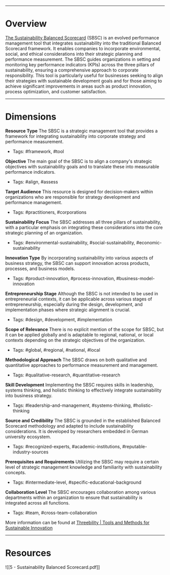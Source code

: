 ___
# Overview
[The Sustainability Balanced Scorecard](https://www.threebility.com/sustainability-balanced-scorecard) (SBSC) is an evolved performance management tool that integrates sustainability into the traditional Balanced Scorecard framework. It enables companies to incorporate environmental, social, and ethical considerations into their strategic planning and performance measurement. The SBSC guides organizations in setting and monitoring key performance indicators (KPIs) across the three pillars of sustainability, ensuring a comprehensive approach to corporate responsibility. This tool is particularly useful for businesses seeking to align their strategies with sustainable development goals and for those aiming to achieve significant improvements in areas such as product innovation, process optimization, and customer satisfaction.

___
# Dimensions

**Resource Type**
The SBSC is a strategic management tool that provides a framework for integrating sustainability into corporate strategy and performance measurement.
- Tags: #framework, #tool

**Objective**
The main goal of the SBSC is to align a company's strategic objectives with sustainability goals and to translate these into measurable performance indicators.
- Tags: #align, #assess

**Target Audience**
This resource is designed for decision-makers within organizations who are responsible for strategy development and performance management.
- Tags: #practitioners, #corporations

**Sustainability Focus**
The SBSC addresses all three pillars of sustainability, with a particular emphasis on integrating these considerations into the core strategic planning of an organization.
- Tags: #environmental-sustainability, #social-sustainability, #economic-sustainability

**Innovation Type**
By incorporating sustainability into various aspects of business strategy, the SBSC can support innovation across products, processes, and business models.
- Tags: #product-innovation, #process-innovation, #business-model-innovation

**Entrepreneurship Stage**
Although the SBSC is not intended to be used in entrepreneurial contexts, it can be applicable across various stages of entrepreneurship, especially during the design, development, and implementation phases where strategic alignment is crucial.
- Tags: #design, #development, #implementation

**Scope of Relevance**
There is no explicit mention of the scope for SBSC, but it can be applied globally and is adaptable to regional, national, or local contexts depending on the strategic objectives of the organization.
- Tags: #global, #regional, #national, #local

**Methodological Approach**
The SBSC draws on both qualitative and quantitative approaches to performance measurement and management.
- Tags: #qualitative-research, #quantitative-research

**Skill Development**
Implementing the SBSC requires skills in leadership, systems thinking, and holistic thinking to effectively integrate sustainability into business strategy.
- Tags: #leadership-and-management, #systems-thinking, #holistic-thinking

**Source and Credibility**
The SBSC is grounded in the established Balanced Scorecard methodology and adapted to include sustainability considerations. It is developed by researchers embedded in German university ecosystem.
- Tags: #recognized-experts, #academic-institutions, #reputable-industry-sources

**Prerequisites and Requirements**
Utilizing the SBSC may require a certain level of strategic management knowledge and familiarity with sustainability concepts.
- Tags: #intermediate-level, #specific-educational-background

**Collaboration Level**
The SBSC encourages collaboration among various departments within an organization to ensure that sustainability is integrated across all functions.
- Tags: #team, #cross-team-collaboration 

More information can be found at [Threebility | Tools and Methods for Sustainable Innovation](https://www.threebility.com/tools)
___
# Resources

![[5 - Sustainability Balanced Scorecard.pdf]]

